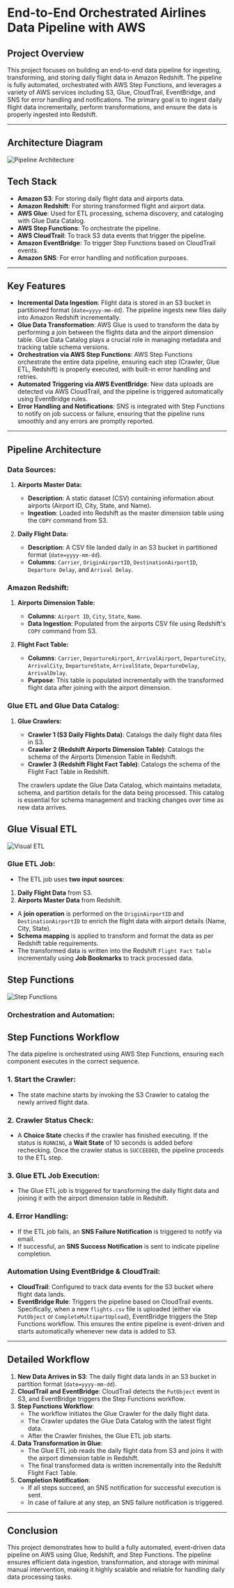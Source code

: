 # **End-to-End Orchestrated Airlines Data Pipeline with AWS**

## **Project Overview**
This project focuses on building an end-to-end data pipeline for ingesting, transforming, and storing daily flight data in Amazon Redshift. The pipeline is fully automated, orchestrated with AWS Step Functions, and leverages a variety of AWS services including S3, Glue, CloudTrail, EventBridge, and SNS for error handling and notifications. The primary goal is to ingest daily flight data incrementally, perform transformations, and ensure the data is properly ingested into Redshift.

---

## Architecture Diagram
![Pipeline Architecture](Architecture_Diagram.jpeg)

## **Tech Stack**
- **Amazon S3**: For storing daily flight data and airports data.
- **Amazon Redshift**: For storing transformed flight and airport data.
- **AWS Glue**: Used for ETL processing, schema discovery, and cataloging with Glue Data Catalog.
- **AWS Step Functions**: To orchestrate the pipeline.
- **AWS CloudTrail**: To track S3 data events that trigger the pipeline.
- **Amazon EventBridge**: To trigger Step Functions based on CloudTrail events.
- **Amazon SNS**: For error handling and notification purposes.

---

## **Key Features**
- **Incremental Data Ingestion**: Flight data is stored in an S3 bucket in partitioned format (`date=yyyy-mm-dd`). The pipeline ingests new files daily into Amazon Redshift incrementally.
- **Glue Data Transformation**: AWS Glue is used to transform the data by performing a join between the flights data and the airport dimension table. Glue Data Catalog plays a crucial role in managing metadata and tracking table schema versions.
- **Orchestration via AWS Step Functions**: AWS Step Functions orchestrate the entire data pipeline, ensuring each step (Crawler, Glue ETL, Redshift) is properly executed, with built-in error handling and retries.
- **Automated Triggering via AWS EventBridge**: New data uploads are detected via AWS CloudTrail, and the pipeline is triggered automatically using EventBridge rules.
- **Error Handling and Notifications**: SNS is integrated with Step Functions to notify on job success or failure, ensuring that the pipeline runs smoothly and any errors are promptly reported.

---

## **Pipeline Architecture**

### **Data Sources:**
1. **Airports Master Data:**
   - **Description**: A static dataset (CSV) containing information about airports (Airport ID, City, State, and Name).
   - **Ingestion**: Loaded into Redshift as the master dimension table using the `COPY` command from S3.

2. **Daily Flight Data:**
   - **Description**: A CSV file landed daily in an S3 bucket in partitioned format (`date=yyyy-mm-dd`).
   - **Columns**: `Carrier`, `OriginAirportID`, `DestinationAirportID`, `Departure Delay`, and `Arrival Delay`.

### **Amazon Redshift:**
1. **Airports Dimension Table:**
   - **Columns**: `Airport ID`, `City`, `State`, `Name`.
   - **Data Ingestion**: Populated from the airports CSV file using Redshift's `COPY` command from S3.

2. **Flight Fact Table:**
   - **Columns**: `Carrier`, `DepartureAirport`, `ArrivalAirport`, `DepartureCity`, `ArrivalCity`, `DepartureState`, `ArrivalState`, `DepartureDelay`, `ArrivalDelay`.
   - **Purpose**: This table is populated incrementally with the transformed flight data after joining with the airport dimension.

### **Glue ETL and Glue Data Catalog:**
1. **Glue Crawlers:**
   - **Crawler 1 (S3 Daily Flights Data)**: Catalogs the daily flight data files in S3.
   - **Crawler 2 (Redshift Airports Dimension Table)**: Catalogs the schema of the Airports Dimension Table in Redshift.
   - **Crawler 3 (Redshift Flight Fact Table)**: Catalogs the schema of the Flight Fact Table in Redshift.

   The crawlers update the Glue Data Catalog, which maintains metadata, schema, and partition details for the data being processed. This catalog is essential for schema management and tracking         changes over time as new data arrives.

## Glue Visual ETL
![Visual ETL](Glue_Visual_ETL.JPG)

### **Glue ETL Job:**
   - The ETL job uses **two input sources**:
   1. **Daily Flight Data** from S3.
   2. **Airports Master Data** from Redshift.
   - A **join operation** is performed on the `OriginAirportID` and `DestinationAirportID` to enrich the flight data with airport details (Name, City, State).
   - **Schema mapping** is applied to transform and format the data as per Redshift table requirements.
   - The transformed data is written into the Redshift `Flight Fact Table` incrementally using **Job Bookmarks** to track processed data.

## Step Functions 
![Step Functions](Step_Functions.JPG)

### **Orchestration and Automation:**
## **Step Functions Workflow**

The data pipeline is orchestrated using AWS Step Functions, ensuring each component executes in the correct sequence.

### 1. **Start the Crawler:**
   - The state machine starts by invoking the S3 Crawler to catalog the newly arrived flight data.

### 2. **Crawler Status Check:**
   - A **Choice State** checks if the crawler has finished executing. If the status is `RUNNING`, a **Wait State** of 10 seconds is added before rechecking.  Once the crawler status is `SUCCEEDED`, the pipeline proceeds to the ETL step.

### 3. **Glue ETL Job Execution:**
   - The Glue ETL job is triggered for transforming the daily flight data and joining it with the airport dimension table in Redshift.

### 4. **Error Handling:**
   - If the ETL job fails, an **SNS Failure Notification** is triggered to notify via email.
   - If successful, an **SNS Success Notification** is sent to indicate pipeline completion.


### **Automation Using EventBridge & CloudTrail:**
   - **CloudTrail**: Configured to track data events for the S3 bucket where flight data lands.
   - **EventBridge Rule**: Triggers the pipeline based on CloudTrail events. Specifically, when a new `flights.csv` file is uploaded (either via `PutObject` or `CompleteMultipartUpload`), EventBridge triggers the Step Functions workflow. This ensures the entire pipeline is event-driven and starts automatically whenever new data is added to S3.

---

## **Detailed Workflow**
1. **New Data Arrives in S3**: The daily flight data lands in an S3 bucket in partition format (`date=yyyy-mm-dd`).
2. **CloudTrail and EventBridge**: CloudTrail detects the `PutObject` event in S3, and EventBridge triggers the Step Functions workflow.
3. **Step Functions Workflow**:
   - The workflow initiates the Glue Crawler for the daily flight data.
   - The Crawler updates the Glue Data Catalog with the latest flight data.
   - After the Crawler finishes, the Glue ETL job starts.
4. **Data Transformation in Glue**:
   - The Glue ETL job reads the daily flight data from S3 and joins it with the airport dimension table in Redshift.
   - The final transformed data is written incrementally into the Redshift Flight Fact Table.
5. **Completion Notification**:
   - If all steps succeed, an SNS notification for successful execution is sent.
   - In case of failure at any step, an SNS failure notification is triggered.

---

## **Conclusion**
This project demonstrates how to build a fully automated, event-driven data pipeline on AWS using Glue, Redshift, and Step Functions. The pipeline ensures efficient data ingestion, transformation, and storage with minimal manual intervention, making it highly scalable and reliable for handling daily data processing tasks.

